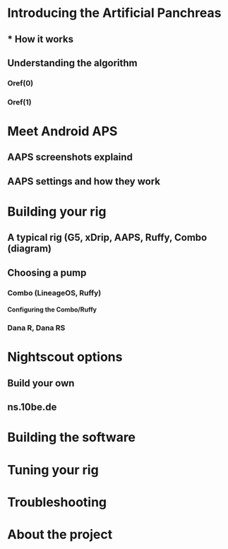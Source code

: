 
# Introducing the Artificial Panchreas
##  * How it works
##   Understanding the algorithm
###     Oref(0) 
###     Oref(1)
	
# Meet Android APS
##	AAPS screenshots explaind
##	AAPS settings and how they work

# Building your rig
##	A typical rig (G5, xDrip, AAPS, Ruffy, Combo (diagram)
##	Choosing a pump
###		Combo (LineageOS, Ruffy)
####			Configuring the Combo/Ruffy
###		Dana R, Dana RS

# Nightscout options
##	Build your own
##	ns.10be.de
		
# Building the software

# Tuning your rig

# Troubleshooting

# About the project
